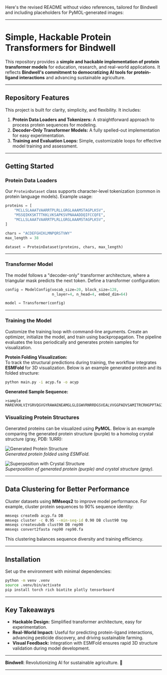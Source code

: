 Here's the revised README without video references, tailored for Bindwell and including placeholders for PyMOL-generated images:

---

# **Simple, Hackable Protein Transformers for Bindwell**

This repository provides a **simple and hackable implementation of protein transformer models** for education, research, and real-world applications. It reflects **Bindwell's commitment to democratizing AI tools for protein-ligand interactions** and advancing sustainable agriculture.

---

## **Repository Features**

This project is built for clarity, simplicity, and flexibility. It includes:

1. **Protein Data Loaders and Tokenizers:** 
   A straightforward approach to process protein sequences for modeling.
2. **Decoder-Only Transformer Models:**
   A fully spelled-out implementation for easy experimentation.
3. **Training and Evaluation Loops:** 
   Simple, customizable loops for effective model training and assessment.

---

## **Getting Started**

### **Protein Data Loaders**

Our `ProteinDataset` class supports character-level tokenization (common in protein language models). Example usage:

```python
proteins = [
    "MCLLSLAAATVAARRTPLRLLGRGLAAAMSTAGPLKSV",
    "MSSQIKKSKTTTKKLVKSAPKSVPNAAADDQIFCCQFE",
    "MCLLSLAAATVAARRTPLRLLGRGLAAAMSTAGPLKSV",
]

chars = "ACDEFGHIKLMNPQRSTVWY"
max_length = 38

dataset = ProteinDataset(proteins, chars, max_length)
```

---

### **Transformer Model**

The model follows a "decoder-only" transformer architecture, where a triangular mask predicts the next token. Define a transformer configuration:

```python
config = ModelConfig(vocab_size=20, block_size=128,
                     n_layer=4, n_head=4, embed_dim=64)

model = Transformer(config)
```

---

### **Training the Model**

Customize the training loop with command-line arguments. Create an optimizer, initialize the model, and train using backpropagation. The pipeline evaluates the loss periodically and generates protein samples for visualization.

**Protein Folding Visualization:**  
To track the structural predictions during training, the workflow integrates **ESMFold** for 3D visualization. Below is an example generated protein and its folded structure:

```bash
python main.py -i acyp.fa -o acyp
```

**Generated Sample Sequence:**

```
>sample
MAREVKHLVIYGRVQGVGYRAWAENEAMGLGLEGWVRNRRDGSVEALVVGGPADVSAMITRCRHGPPTAGIVSLLEETCPDAGIPPSRGFKQLPTV
```

### **Visualizing Protein Structures**

Generated proteins can be visualized using **PyMOL**. Below is an example comparing the generated protein structure (purple) to a homolog crystal structure (gray, PDB: 1URR):

![Generated Protein Structure](img/example-folded.png)  
*Generated protein folded using ESMFold.*

![Superposition with Crystal Structure](img/example-folded-crystal.png)  
*Superposition of generated protein (purple) and crystal structure (gray).*

---

## **Data Clustering for Better Performance**

Cluster datasets using **MMseqs2** to improve model performance. For example, cluster protein sequences to 90% sequence identity:

```bash
mmseqs createdb acyp.fa DB
mmseqs cluster -c 0.95 --min-seq-id 0.90 DB clust90 tmp
mmseqs createsubdb clust90 DB rep90
mmseqs convert2fasta rep90 rep90.fa
```

This clustering balances sequence diversity and training efficiency.

---

## **Installation**

Set up the environment with minimal dependencies:

```bash
python -m venv .venv
source .venv/bin/activate
pip install torch rich biotite plotly tensorboard
```

---

## **Key Takeaways**

- **Hackable Design:** Simplified transformer architecture, easy for experimentation.
- **Real-World Impact:** Useful for predicting protein-ligand interactions, advancing pesticide discovery, and driving sustainable farming.
- **Visual Feedback:** Integration with ESMFold ensures rapid 3D structure validation during model development.

---

**Bindwell**: Revolutionizing AI for sustainable agriculture. 🌱  

--- 
